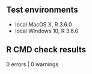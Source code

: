 ## Test environments
* local MacOS X, R 3.6.0
* local Windows 10, R 3.6.0

## R CMD check results
0 errors | 0 warnings

